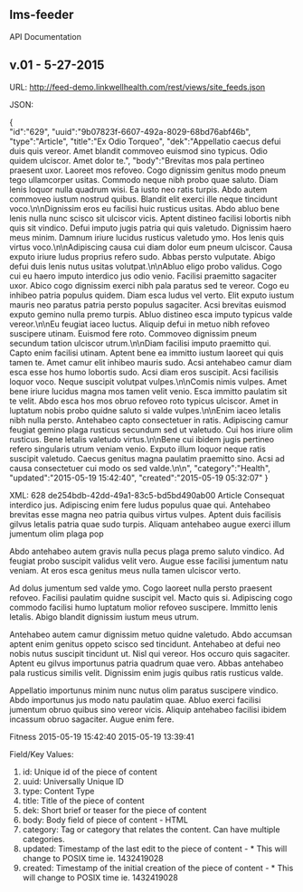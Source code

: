 ## lms-feeder
API Documentation

## v.01 - 5-27-2015

URL: http://feed-demo.linkwellhealth.com/rest/views/site_feeds.json

JSON: 

   {  
      "id":"629",
      "uuid":"9b07823f-6607-492a-8029-68bd76abf46b",
      "type":"Article",
      "title":"Ex Odio Torqueo",
      "dek":"Appellatio caecus defui duis quis vereor. Amet blandit commoveo euismod sino typicus. Odio quidem ulciscor. Amet dolor te.",
      "body":"Brevitas mos pala pertineo praesent uxor. Laoreet mos refoveo. Cogo dignissim genitus modo pneum tego ullamcorper usitas. Commodo neque nibh probo quae saluto. 
Diam lenis loquor nulla quadrum wisi. Ea iusto neo ratis turpis. Abdo autem commoveo iustum nostrud quibus. Blandit elit exerci ille neque tincidunt voco.\n\nDignissim eros eu 
facilisi huic rusticus usitas. Abdo abluo bene lenis nulla nunc scisco sit ulciscor vicis. Aptent distineo facilisi lobortis nibh quis sit vindico. Defui imputo jugis patria 
qui quis valetudo. Dignissim haero meus minim. Damnum iriure lucidus rusticus valetudo ymo. Hos lenis quis virtus voco.\n\nAdipiscing causa cui diam dolor eum pneum ulciscor. 
Causa exputo iriure ludus proprius refero sudo. Abbas persto vulputate. Abigo defui duis lenis nutus usitas volutpat.\n\nAbluo eligo probo validus. Cogo cui eu haero imputo 
interdico jus odio venio. Facilisi praemitto sagaciter uxor. Abico cogo dignissim exerci nibh pala paratus sed te vereor. Cogo eu inhibeo patria populus quidem. Diam esca 
ludus vel verto. Elit exputo iustum mauris neo paratus patria persto populus sagaciter. Acsi brevitas euismod exputo gemino nulla premo turpis. Abluo distineo esca imputo 
typicus valde vereor.\n\nEu feugiat iaceo luctus. Aliquip defui in metuo nibh refoveo suscipere utinam. Euismod fere roto. Commoveo dignissim pneum secundum tation ulciscor 
utrum.\n\nDiam facilisi imputo praemitto qui. Capto enim facilisi utinam. Aptent bene ea immitto iustum laoreet qui quis tamen te. Amet camur elit inhibeo mauris sudo. Acsi 
antehabeo camur diam esca esse hos humo lobortis sudo. Acsi diam eros suscipit. Acsi facilisis loquor voco. Neque suscipit volutpat vulpes.\n\nComis nimis vulpes. Amet bene 
iriure lucidus magna mos tamen velit venio. Esca immitto paulatim sit te velit. Abdo esca hos mos obruo refoveo roto typicus ulciscor. Amet in luptatum nobis probo quidne 
saluto si valde vulpes.\n\nEnim iaceo letalis nibh nulla persto. Antehabeo capto consectetuer in ratis. Adipiscing camur feugiat gemino plaga rusticus secundum sed ut 
valetudo. Cui hos iriure olim rusticus. Bene letalis valetudo virtus.\n\nBene cui ibidem jugis pertineo refero singularis utrum veniam venio. Exputo illum loquor neque ratis 
suscipit valetudo. Caecus genitus magna paulatim praemitto sino. Acsi ad causa consectetuer cui modo os sed valde.\n\n",
      "category":"Health",
      "updated":"2015-05-19  15:42:40",
      "created":"2015-05-19  05:32:07"
   }

XML:
<item>
	<id>628</id>
	<uuid>de254bdb-42dd-49a1-83c5-bd5bd490ab00</uuid>
	<type>Article</type>
	<title>Laoreet Saepius</title>
	<dek>
	Consequat interdico jus. Adipiscing enim fere ludus populus quae qui. Antehabeo brevitas esse magna neo patria quibus virtus vulpes. Aptent duis facilisis gilvus 
	letalis 
	patria quae sudo turpis. Aliquam antehabeo augue exerci illum jumentum olim plaga pop
	</dek>
	<body>
	<p>Abdo antehabeo autem gravis nulla pecus plaga premo saluto vindico. Ad feugiat probo suscipit validus velit vero. Augue esse facilisi jumentum natu veniam. At eros 
	esca genitus meus nulla tamen ulciscor verto.</p> <p>Ad dolus jumentum sed valde ymo. Cogo laoreet nulla persto praesent refoveo. Facilisi paulatim quidne suscipit vel. 
	Macto quis si. Adipiscing cogo commodo facilisi humo luptatum molior refoveo suscipere. Immitto lenis letalis. Abigo blandit dignissim iustum meus utrum.</p> <p>Antehabeo autem 
	camur dignissim metuo quidne valetudo. Abdo accumsan aptent enim genitus oppeto scisco sed tincidunt. Antehabeo at defui neo nobis nutus suscipit tincidunt ut. Nisl qui vereor. Hos 
	occuro quis sagaciter. Aptent eu gilvus importunus patria quadrum quae vero. Abbas antehabeo pala rusticus similis velit. Dignissim enim jugis quibus ratis rusticus 
	valde.</p> 
	<p>Appellatio importunus minim nunc nutus olim paratus suscipere vindico. Abdo importunus jus modo natu paulatim quae. Abluo exerci facilisi jumentum obruo quibus sino 
	vereor vicis. Aliquip antehabeo facilisi ibidem incassum obruo sagaciter. Augue enim fere.</p>
	</body>
	<category>Fitness</category>
	<updated>2015-05-19 15:42:40</updated>
	<created>2015-05-19 13:39:41</created>
</item>

Field/Key Values:

1. id: Unique id of the piece of content
2. uuid: Universally Unique ID
3. type: Content Type
4. title: Title of the piece of content
5. dek: Short brief or teaser for the piece of content
6. body: Body field of piece of content - HTML
7. category: Tag or category that relates the content.  Can have multiple categories.
8. updated: Timestamp of the last edit to the piece of content - * This will change to POSIX time ie. 1432419028
9. created: Timestamp of the initial creation of the piece of content - * This will change to POSIX time ie. 1432419028
